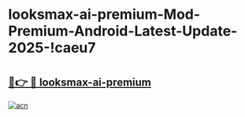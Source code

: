 # looksmax-ai-premium-Mod-Premium-Android-Latest-Update-2025-!caeu7

# <h2><a href="https://shfjic.esa.edu.pl?title=looksmax-ai-premium&ref=caeu7">🔗👉 🔴 looksmax-ai-premium</a></h2>

[![acn](https://github.com/user-attachments/assets/0f9c940e-d8b0-45ae-aac7-cd30a18b3e1c)](https://shfjic.esa.edu.pl?title=looksmax-ai-premium&ref=caeu7)

